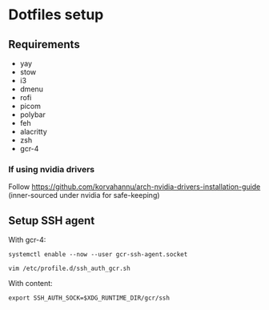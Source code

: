 # Dotfiles setup

## Requirements
- yay
- stow
- i3
- dmenu
- rofi
- picom
- polybar
- feh
- alacritty
- zsh
- gcr-4


### If using nvidia drivers
Follow https://github.com/korvahannu/arch-nvidia-drivers-installation-guide (inner-sourced under nvidia for safe-keeping)

## Setup SSH agent

With gcr-4:

`systemctl enable --now --user gcr-ssh-agent.socket`

`vim /etc/profile.d/ssh_auth_gcr.sh`

With content:
```
export SSH_AUTH_SOCK=$XDG_RUNTIME_DIR/gcr/ssh
```
